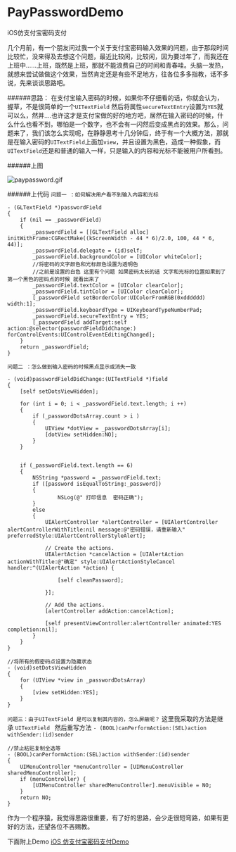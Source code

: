# PayPasswordDemo
iOS仿支付宝密码支付

几个月前，有一个朋友问过我一个关于支付宝密码输入效果的问题，由于那段时间比较忙，没来得及去想这个问题，最近比较闲，比较闲，因为要过年了，而我还在上班中......上班，既然是上班，那就不能浪费自己的时间和青春哇。头脑一发热，就想来尝试做做这个效果，当然肯定还是有些不足地方，往各位多多指教，话不多说，先来谈谈思路吧。

######思路：
在支付宝输入密码的时候，如果你不仔细看的话，你就会认为，握草，不是很简单的一个`UITextField` 然后将属性`secureTextEntry`设置为`YES`就可以么，然并....也许这才是支付宝做的好的地方吧，居然在输入密码的时候，什么什么也看不到，哪怕是一个数字，也不会有一闪然后变成黑点的效果。那么，问题来了，我们该怎么实现呢，在静静思考十几分钟后，终于有一个大概方法，那就是在输入密码的`UITextField`上面加`view`，并且设置为黑色，造成一种假象，而`UITextField`还是和普通的输入一样，只是输入的内容和光标不能被用户所看到。

######上图


![paypassword.gif](http://upload-images.jianshu.io/upload_images/2525768-5cd1df41ccb51981.gif?imageMogr2/auto-orient/strip)


######上代码
`
问题一 ：如何解决用户看不到输入内容和光标
`
```
- (GLTextField *)passwordField
{
    if (nil == _passwordField)
    {
        _passwordField = [[GLTextField alloc] initWithFrame:CGRectMake((kScreenWidth - 44 * 6)/2.0, 100, 44 * 6, 44)];
        _passwordField.delegate = (id)self;
        _passwordField.backgroundColor = [UIColor whiteColor];
        //将密码的文字颜色和光标颜色设置为透明色
        //之前是设置的白色 这里有个问题 如果密码太长的话 文字和光标的位置如果到了第一个黑色的密码点的时候 就看出来了
        _passwordField.textColor = [UIColor clearColor];
        _passwordField.tintColor = [UIColor clearColor];
        [_passwordField setBorderColor:UIColorFromRGB(0xdddddd) width:1];
        _passwordField.keyboardType = UIKeyboardTypeNumberPad;
        _passwordField.secureTextEntry = YES;
        [_passwordField addTarget:self action:@selector(passwordFieldDidChange:) forControlEvents:UIControlEventEditingChanged];
    }
    return _passwordField;
}
```
`
问题二 ：怎么做到输入密码的时候黑点显示或消失一致
`
```
- (void)passwordFieldDidChange:(UITextField *)field
{
    [self setDotsViewHidden];

    for (int i = 0; i < _passwordField.text.length; i ++)
    {
        if (_passwordDotsArray.count > i )
        {
            UIView *dotView = _passwordDotsArray[i];
            [dotView setHidden:NO];
        }
    }
    
    
    if (_passwordField.text.length == 6)
    {
        NSString *password = _passwordField.text;
        if ([password isEqualToString:_password])
        {
                NSLog(@" 打印信息  密码正确");
        }
        else
        {
            UIAlertController *alertController = [UIAlertController alertControllerWithTitle:nil message:@"密码错误，请重新输入" preferredStyle:UIAlertControllerStyleAlert];
            
            // Create the actions.
            UIAlertAction *cancelAction = [UIAlertAction actionWithTitle:@"确定" style:UIAlertActionStyleCancel handler:^(UIAlertAction *action) {
                
                [self cleanPassword];
                
            }];
            
            // Add the actions.
            [alertController addAction:cancelAction];
            
            [self presentViewController:alertController animated:YES completion:nil];
        }
    }
}

//将所有的假密码点设置为隐藏状态
- (void)setDotsViewHidden
{
    for (UIView *view in _passwordDotsArray)
    {
        [view setHidden:YES];
    }
}

```

`
问题三：由于UITextField 是可以复制其内容的，怎么屏蔽呢？
`
这里我采取的方法是继承 `UITextField ` 然后重写方法
`- (BOOL)canPerformAction:(SEL)action withSender:(id)sender`

```
//禁止粘贴复制全选等
- (BOOL)canPerformAction:(SEL)action withSender:(id)sender
{
    UIMenuController *menuController = [UIMenuController sharedMenuController];
    if (menuController) {
        [UIMenuController sharedMenuController].menuVisible = NO;
    }
    return NO;
}

```

作为一个程序猿，我觉得思路很重要，有了好的思路，会少走很短弯路，如果有更好的方法，还望各位不吝赐教。


下面附上Demo
[iOS 仿支付宝密码支付Demo](https://github.com/gao211326/PayPasswordDemo)
